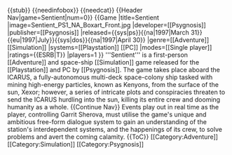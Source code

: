 {{stub}}
{{needinfobox}}
{{needcat}}
{{Header Nav|game=Sentient|num=0}}
{{Game
|title=Sentient
|image=Sentient_PS1_NA_Boxart_Front.jpg
|developer=[[Psygnosis]]
|publisher=[[Psygnosis]]
|released={{sys|ps}}{{na|1997|March 31}}{{eu|1997|July}}{{sys|dos}}{{na|1997|April 30}}
|genre=[[Adventure]] [[Simulation]]
|systems=[[Playstation]] [[PC]]
|modes=[[Single player]]
|ratings={{ESRB|T}}
|players=1
}}
'''Sentient''' is a first-person [[Adventure]] and space-ship [[Simulation]] game released for the [[Playstation]] and PC by [[Psygnosis]]. The game takes place aboard the ICARUS, a fully-autonomous multi-deck space-colony ship tasked with mining high-energy particles, known as Kenyons, from the surface of the sun, Xexor; however, a series of intricate plots and conspiracies threaten to send the ICARUS hurdling into the sun, killing its entire crew and dooming humanity as a whole.
{{Continue Nav}}
Events play out in real time as the player, controlling Garrit Sherova, must utilise the game's unique and ambitious free-form dialogue system to gain an understanding of the station's interdependent systems, and the happenings of its crew, to solve problems and avert the coming calamity.
{{ToC}}
[[Category:Adventure]]
[[Category:Simulation]]
[[Category:Psygnosis]]

